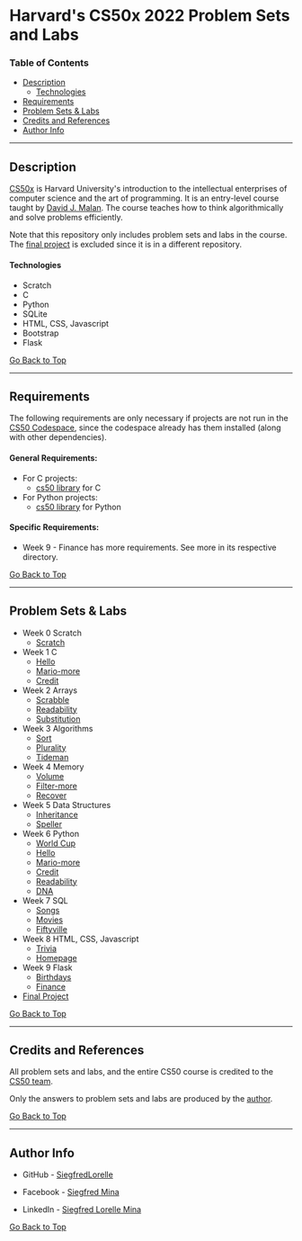 # Harvard's CS50x 2022 Problem Sets and Labs

### Table of Contents

- [Description](#description)
    - [Technologies](#technologies)
- [Requirements](#requirements)
- [Problem Sets & Labs](#problem-sets--labs)
- [Credits and References](#credits-and-references)
- [Author Info](#author-info)

---
## Description

[CS50x](https://cs50.harvard.edu/x) is Harvard University's introduction to the intellectual enterprises of computer science and the art of programming. It is an entry-level course taught by [David J. Malan](https://cs.harvard.edu/malan/). The course teaches how to think algorithmically and solve problems efficiently.

Note that this repository only includes problem sets and labs in the course. The [final project](https://github.com/SiegfredLorelle/compiled-50) is excluded since it is in a different repository.

#### Technologies

- Scratch
- C
- Python
- SQLite
- HTML, CSS, Javascript
- Bootstrap
- Flask

[Go Back to Top](#harvards-cs50x-2022-problem-sets-and-labs)

---

## Requirements

The following requirements are only necessary if projects are not run in the [CS50 Codespace](https://cs50.readthedocs.io/code/), since the codespace already has them installed (along with other dependencies).

#### General Requirements:

- For C projects:
    - [cs50 library](https://cs50.readthedocs.io/libraries/cs50/c/) for C
- For Python projects:
    - [cs50 library](https://cs50.readthedocs.io/libraries/cs50/python/) for Python

#### Specific Requirements:

- Week 9 - Finance has more requirements. See more in its respective directory.

[Go Back to Top](#harvards-cs50x-2022-problem-sets-and-labs)

---

## Problem Sets & Labs

- Week 0 Scratch
    - [Scratch](https://cs50.harvard.edu/x/2022/psets/0/scratch/)
- Week 1 C
    - [Hello](https://cs50.harvard.edu/x/2022/psets/1/hello/)
    - [Mario-more](https://cs50.harvard.edu/x/2022/psets/1/mario/more/)
    - [Credit](https://cs50.harvard.edu/x/2022/psets/1/credit/)
- Week 2 Arrays
    - [Scrabble](https://cs50.harvard.edu/x/2022/labs/2/)
    - [Readability](https://cs50.harvard.edu/x/2022/psets/2/readability/)
    - [Substitution](https://cs50.harvard.edu/x/2022/psets/2/substitution/)
- Week 3 Algorithms
    - [Sort](https://cs50.harvard.edu/x/2022/labs/3/)
    - [Plurality](https://cs50.harvard.edu/x/2022/psets/3/plurality/)
    - [Tideman](https://cs50.harvard.edu/x/2022/psets/3/tideman/)
- Week 4 Memory
    - [Volume](https://cs50.harvard.edu/x/2022/labs/4/)
    - [Filter-more](https://cs50.harvard.edu/x/2022/psets/4/filter/more/)
    - [Recover](https://cs50.harvard.edu/x/2022/psets/4/recover/)
- Week 5 Data Structures
    - [Inheritance](https://cs50.harvard.edu/x/2022/labs/5/)
    - [Speller](https://cs50.harvard.edu/x/2022/psets/5/speller/)
- Week 6 Python
    - [World Cup](https://cs50.harvard.edu/x/2022/labs/6/)
    - [Hello](https://cs50.harvard.edu/x/2022/psets/6/hello/)
    - [Mario-more](https://cs50.harvard.edu/x/2022/psets/6/mario/more/)
    - [Credit](https://cs50.harvard.edu/x/2022/psets/6/credit/)
    - [Readability](https://cs50.harvard.edu/x/2022/psets/6/readability/)
    - [DNA](https://cs50.harvard.edu/x/2022/psets/6/dna/)
- Week 7 SQL
    - [Songs](https://cs50.harvard.edu/x/2022/labs/7/)
    - [Movies](https://cs50.harvard.edu/x/2022/psets/7/movies/)
    - [Fiftyville](https://cs50.harvard.edu/x/2022/psets/7/fiftyville/)
- Week 8 HTML, CSS, Javascript
    - [Trivia](https://cs50.harvard.edu/x/2022/labs/8/)
    - [Homepage](https://cs50.harvard.edu/x/2022/psets/8/homepage/)
- Week 9 Flask
    - [Birthdays](https://cs50.harvard.edu/x/2022/labs/9/)
    - [Finance](https://cs50.harvard.edu/x/2022/psets/9/finance/)
- [Final Project](https://github.com/SiegfredLorelle/compiled-50)

[Go Back to Top](#harvards-cs50x-2022-problem-sets-and-labs)

---

## Credits and References

All problem sets and labs, and the entire CS50 course is credited to the [CS50 team](https://cs50.harvard.edu/x/2022/).

Only the answers to problem sets and labs are produced by the [author](#author-info).

[Go Back to Top](#harvards-cs50x-2022-problem-sets-and-labs)

---

## Author Info

- GitHub - [SiegfredLorelle](https://github.com/SiegfredLorelle)

- Facebook - [Siegfred Mina](https://www.facebook.com/profile.php?id=1718881634)

- LinkedIn - [Siegfred Lorelle Mina](https://www.linkedin.com/in/siegfred-lorelle-mina-b4900b167)

[Go Back to Top](#harvards-cs50x-2022-problem-sets-and-labs)